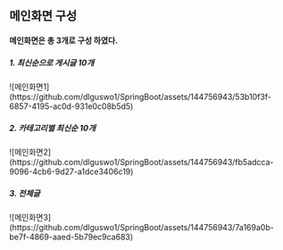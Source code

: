 ## 메인화면 구성
<h4>메인화면은 총 3개로 구성 하였다.</h4>
<h5>1. 최신순으로 게시글 10개</h5>
![메인화면1](https://github.com/dlguswo1/SpringBoot/assets/144756943/53b10f3f-6857-4195-ac0d-931e0c08b5d5)
<h5>2. 카테고리별 최신순 10개</h5>
![메인화면2](https://github.com/dlguswo1/SpringBoot/assets/144756943/fb5adcca-9096-4cb6-9d27-a1dce3406c19)
<h5>3. 전체글</h5>
![메인화면3](https://github.com/dlguswo1/SpringBoot/assets/144756943/7a169a0b-be7f-4869-aaed-5b79ec9ca683)
